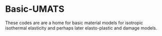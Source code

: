 # Basic-UMATS
These codes are are a home for basic material models for isotropic isothermal elasticity and perhaps later elasto-plastic and damage models.
